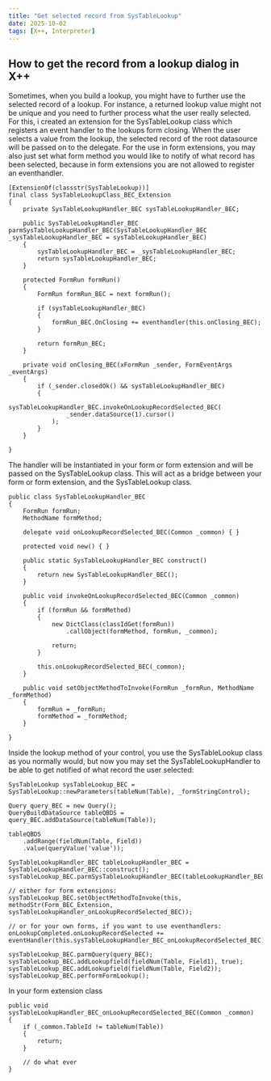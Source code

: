 ```yaml
---
title: "Get selected record from SysTableLookup"
date: 2025-10-02
tags: [X++, Interpreter]
---
```


## How to get the record from a lookup dialog in X++
Sometimes, when you build a lookup, you might have to further use the selected record of a lookup. For instance, a returned lookup value might not be unique and you need to further process what the user really selected.
For this, i created an extension for the SysTableLookup class which registers an event handler to the lookups form closing. When the user selects a value from the lookup, the selected record of the root datasource will be passed on to the delegate.
For the use in form extensions, you may also just set what form method you would like to notify of what record has been selected, because in form extensions you are not allowed to register an eventhandler.


```xpp
[ExtensionOf(classstr(SysTableLookup))]
final class SysTableLookupClass_BEC_Extension
{
    private SysTableLookupHandler_BEC sysTableLookupHandler_BEC;

    public SysTableLookupHandler_BEC parmSysTableLookupHandler_BEC(SysTableLookupHandler_BEC _sysTableLookupHandler_BEC = sysTableLookupHandler_BEC)
    {
        sysTableLookupHandler_BEC = _sysTableLookupHandler_BEC;
        return sysTableLookupHandler_BEC;
    }

    protected FormRun formRun()
    {
        FormRun formRun_BEC = next formRun();

        if (sysTableLookupHandler_BEC)
        {
            formRun_BEC.OnClosing += eventhandler(this.onClosing_BEC);
        }

        return formRun_BEC;
    }

    private void onClosing_BEC(xFormRun _sender, FormEventArgs _eventArgs)
    {
        if (_sender.closedOk() && sysTableLookupHandler_BEC)
        {
            sysTableLookupHandler_BEC.invokeOnLookupRecordSelected_BEC(
                _sender.dataSource(1).cursor()
            );
        }
    }

}
```

The handler will be instantiated in your form or form extension and will be passed on the SysTableLookup class.
This will act as a bridge between your form or form extension, and the SysTableLookup class.

```xpp
public class SysTableLookupHandler_BEC
{
    FormRun formRun;
    MethodName formMethod;

    delegate void onLookupRecordSelected_BEC(Common _common) { }

    protected void new() { }

    public static SysTableLookupHandler_BEC construct()
    {
        return new SysTableLookupHandler_BEC();
    }

    public void invokeOnLookupRecordSelected_BEC(Common _common)
    {
        if (formRun && formMethod)
        {
            new DictClass(classIdGet(formRun))
                .callObject(formMethod, formRun, _common);
         
            return;
        }

        this.onLookupRecordSelected_BEC(_common);
    }

    public void setObjectMethodToInvoke(FormRun _formRun, MethodName _formMethod)
    {
        formRun = _formRun;
        formMethod = _formMethod;
    }

}
```

Inside the lookup method of your control, you use the SysTableLookup class as you normally would, but now you may set the SysTableLookupHandler to be able to get notified of what record the user selected:

```xpp
SysTableLookup sysTableLookup_BEC = SysTableLookup::newParameters(tableNum(Table), _formStringControl);

Query query_BEC = new Query();
QueryBuildDataSource tableQBDS = query_BEC.addDataSource(tableNum(Table));

tableQBDS
    .addRange(fieldNum(Table, Field))
    .value(queryValue('value'));

SysTableLookupHandler_BEC tableLookupHandler_BEC = SysTableLookupHandler_BEC::construct();
sysTableLookup_BEC.parmSysTableLookupHandler_BEC(tableLookupHandler_BEC);

// either for form extensions:
sysTableLookup_BEC.setObjectMethodToInvoke(this, methodStr(Form_BEC_Extension, sysTableLookupHandler_onLookupRecordSelected_BEC));

// or for your own forms, if you want to use eventhandlers:
onLookupCompleted.onLookupRecordSelected += eventHandler(this.sysTableLookupHandler_BEC_onLookupRecordSelected_BEC)

sysTableLookup_BEC.parmQuery(query_BEC);
sysTableLookup_BEC.addLookupfield(fieldNum(Table, Field1), true);
sysTableLookup_BEC.addLookupfield(fieldNum(Table, Field2));
sysTableLookup_BEC.performFormLookup();
```

In your form extension class
```xpp
public void sysTableLookupHandler_BEC_onLookupRecordSelected_BEC(Common _common)
{
    if (_common.TableId != tableNum(Table))
    {
        return;
    }

    // do what ever
}  
```




